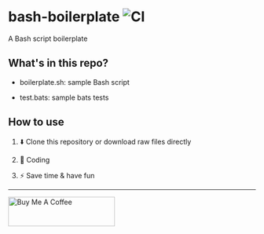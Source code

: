 # bash-boilerplate ![CI](https://github.com/KevCui/bash-boilerplate/workflows/CI/badge.svg)

A Bash script boilerplate

## What's in this repo?

- boilerplate.sh: sample Bash script

- test.bats: sample bats tests

## How to use

1. :arrow_down: Clone this repository or download raw files directly

2. :pencil: Coding

3. :zap: Save time & have fun

---

<a href="https://www.buymeacoffee.com/kevcui" target="_blank"><img src="https://cdn.buymeacoffee.com/buttons/v2/default-orange.png" alt="Buy Me A Coffee" height="60px" width="217px"></a>